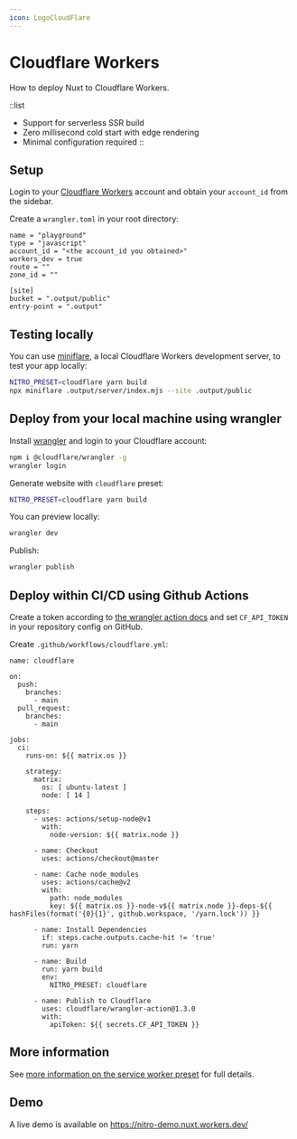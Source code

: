```yaml
---
icon: LogoCloudFlare
---
```


# Cloudflare Workers

How to deploy Nuxt to Cloudflare Workers.

::list
- Support for serverless SSR build
- Zero millisecond cold start with edge rendering
- Minimal configuration required
::

## Setup

Login to your [Cloudflare Workers](https://workers.cloudflare.com) account and obtain your `account_id` from the sidebar.

Create a `wrangler.toml` in your root directory:

```ini{}[wrangler.toml]
name = "playground"
type = "javascript"
account_id = "<the account_id you obtained>"
workers_dev = true
route = ""
zone_id = ""

[site]
bucket = ".output/public"
entry-point = ".output"
```

## Testing locally

You can use [miniflare](https://miniflare.dev/), a local Cloudflare Workers development server, to test your app locally:

```bash
NITRO_PRESET=cloudflare yarn build
npx miniflare .output/server/index.mjs --site .output/public
```

## Deploy from your local machine using wrangler

Install [wrangler](https://github.com/cloudflare/wrangler) and login to your Cloudflare account:

```bash
npm i @cloudflare/wrangler -g
wrangler login
```

Generate website with `cloudflare` preset:

```bash
NITRO_PRESET=cloudflare yarn build
```

You can preview locally:

```bash
wrangler dev
```

Publish:

```bash
wrangler publish
```

## Deploy within CI/CD using Github Actions

Create a token according to [the wrangler action docs](https://github.com/marketplace/actions/deploy-to-cloudflare-workers-with-wrangler#authentication) and set `CF_API_TOKEN` in your repository config on GitHub.

Create `.github/workflows/cloudflare.yml`:

```yml{}[.github/workflows/cloudflare.yml]
name: cloudflare

on:
  push:
    branches:
      - main
  pull_request:
    branches:
      - main

jobs:
  ci:
    runs-on: ${{ matrix.os }}

    strategy:
      matrix:
        os: [ ubuntu-latest ]
        node: [ 14 ]

    steps:
      - uses: actions/setup-node@v1
        with:
          node-version: ${{ matrix.node }}

      - name: Checkout
        uses: actions/checkout@master

      - name: Cache node_modules
        uses: actions/cache@v2
        with:
          path: node_modules
          key: ${{ matrix.os }}-node-v${{ matrix.node }}-deps-${{ hashFiles(format('{0}{1}', github.workspace, '/yarn.lock')) }}

      - name: Install Dependencies
        if: steps.cache.outputs.cache-hit != 'true'
        run: yarn

      - name: Build
        run: yarn build
        env:
          NITRO_PRESET: cloudflare

      - name: Publish to Cloudflare
        uses: cloudflare/wrangler-action@1.3.0
        with:
          apiToken: ${{ secrets.CF_API_TOKEN }}
```

## More information

See [more information on the service worker preset](/deployment/presets/service-worker) for full details.

## Demo

A live demo is available on https://nitro-demo.nuxt.workers.dev/
